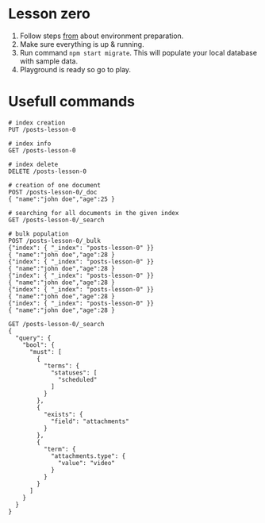 # Lesson zero

1. Follow steps [from](../) about environment preparation.
2. Make sure everything is up & running.
3. Run command `npm start migrate`. This will populate your local database with sample data.
4. Playground is ready so go to play.

# Usefull commands

```
# index creation
PUT /posts-lesson-0

# index info
GET /posts-lesson-0

# index delete
DELETE /posts-lesson-0

# creation of one document
POST /posts-lesson-0/_doc
{ "name":"john doe","age":25 }

# searching for all documents in the given index
GET /posts-lesson-0/_search

# bulk population 
POST /posts-lesson-0/_bulk
{"index": { "_index": "posts-lesson-0" }}
{ "name":"john doe","age":28 }
{"index": { "_index": "posts-lesson-0" }}
{ "name":"john doe","age":28 }
{"index": { "_index": "posts-lesson-0" }}
{ "name":"john doe","age":28 }
{"index": { "_index": "posts-lesson-0" }}
{ "name":"john doe","age":28 }
{"index": { "_index": "posts-lesson-0" }}
{ "name":"john doe","age":28 }

GET /posts-lesson-0/_search
{
  "query": {
    "bool": {
      "must": [
        {
          "terms": {
            "statuses": [
              "scheduled"
            ]
          }
        },
        {
          "exists": {
            "field": "attachments"
          }
        },
        {
          "term": {
            "attachments.type": {
              "value": "video"
            }
          }
        }
      ]
    }
  }
}
```